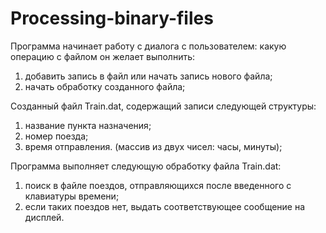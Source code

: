 # Processing-binary-files
Программа начинает работу с диалога с пользователем: какую операцию с файлом он желает выполнить: 
1. добавить запись в файл или начать запись нового файла;
2. начать обработку созданного файла;
    
Созданный файл Train.dat, содержащий записи следующей структуры:
1. название пункта назначения;
2. номер поезда;
3. время отправления. (массив из двух чисел: часы, минуты);
   
Программа выполняет следующую обработку файла Train.dat:
1. поиск в файле поездов, отправляющихся после введенного с клавиатуры времени;
2. если таких поездов нет, выдать соответствующее сообщение на дисплей.
